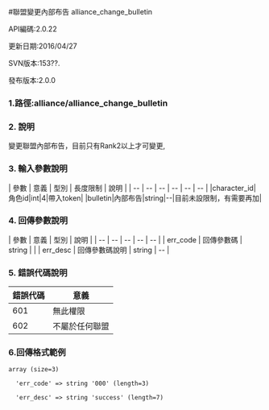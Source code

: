 #聯盟變更內部布告  alliance_change_bulletin





API編碼:2.0.22

> 


更新日期:2016/04/27

> 

SVN版本:153??.

> 

發布版本:2.0.0
### 1.路徑:alliance/alliance_change_bulletin

### 2. 說明

變更聯盟內部布告，目前只有Rank2以上才可變更,

### 3. 輸入參數說明


| 參數 | 意義 | 型別 | 長度限制 | 說明 |
| -- | -- | -- | -- | -- | -- |
|character_id|角色id|int|4|帶入token|
|bulletin|內部布告|string|--|目前未設限制，有需要再加|


### 4. 回傳參數說明
| 參數 | 意義 | 型別 | 說明 |
| -- | -- | -- | -- | -- |
| err_code | 回傳參數碼 | string |  |
| err_desc | 回傳參數碼說明 | string | -- |




### 5. 錯誤代碼說明
|錯誤代碼|意義|
|--|--|
|601|無此權限|
|602|不屬於任何聯盟|

### 6.回傳格式範例

```
array (size=3)

  'err_code' => string '000' (length=3)
  
  'err_desc' => string 'success' (length=7)
```

